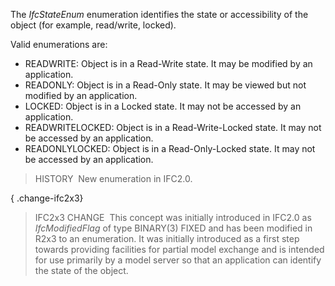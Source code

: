 ﻿The _IfcStateEnum_ enumeration identifies the state or accessibility of the object (for example, read/write, locked).

Valid enumerations are:

* READWRITE: Object is in a Read-Write state. It may be modified by an application.
* READONLY: Object is in a Read-Only state. It may be viewed but not modified by an application.
* LOCKED: Object is in a Locked state. It may not be accessed by an application.
* READWRITELOCKED: Object is in a Read-Write-Locked state. It may not be accessed by an application.
* READONLYLOCKED: Object is in a Read-Only-Locked state. It may not be accessed by an application.

> HISTORY&nbsp; New enumeration in IFC2.0.

{ .change-ifc2x3}
> IFC2x3 CHANGE&nbsp; This concept was initially introduced in IFC2.0 as _IfcModifiedFlag_ of type BINARY(3) FIXED and has been modified in R2x3 to an enumeration. It was initially introduced as a first step towards providing facilities for partial model exchange and is intended for use primarily by a model server so that an application can identify the state of the object.